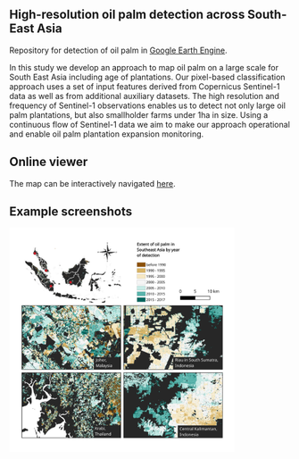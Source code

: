 ## High-resolution oil palm detection across South-East Asia

Repository for detection of oil palm in [Google Earth Engine](https://earthengine.google.com/).

In this study we develop an approach to map oil palm on a large scale for South East Asia including age of plantations. Our pixel-based classification approach uses a set of input features derived from Copernicus Sentinel-1 data as well as from additional auxiliary datasets. The high resolution and frequency of Sentinel-1 observations enables us to detect not only large oil palm plantations, but also smallholder farms under 1ha in size. Using a continuous flow of Sentinel-1 data we aim to make our approach operational and enable oil palm plantation expansion monitoring.

## Online viewer

The map can be interactively navigated [here](https://olhadanylo.users.earthengine.app/view/oilpalmseasia).

## Example screenshots

<img src="https://github.com/odanylo/oilpalmSEasia/blob/master/figures/figure_2_300.png" width="80%" align="center">
